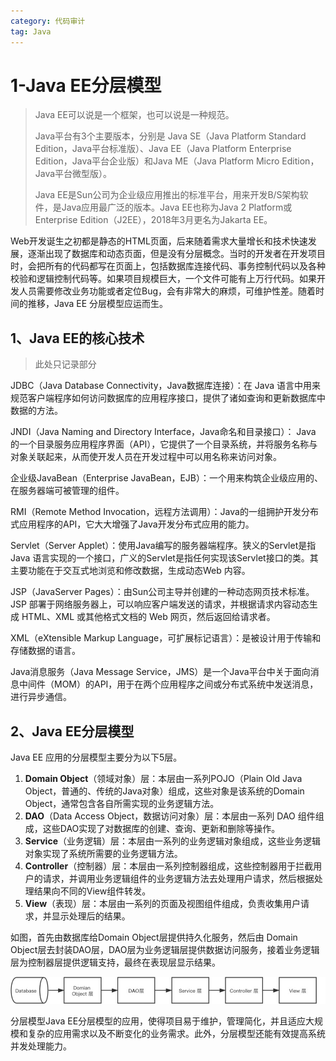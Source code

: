 ```yaml
---
category: 代码审计
tag: Java
---
```


# 1-Java EE分层模型

> Java EE可以说是一个框架，也可以说是一种规范。 
>
> Java平台有3个主要版本，分别是 Java SE（Java Platform Standard Edition，Java平台标准版）、Java EE（Java Platform Enterprise Edition，Java平台企业版）和Java ME（Java Platform Micro Edition，Java平台微型版）。
>
> Java EE是Sun公司为企业级应用推出的标准平台，用来开发B/S架构软件，是Java应用最广泛的版本。Java EE也称为Java 2 Platform或Enterprise Edition（J2EE），2018年3月更名为Jakarta EE。

Web开发诞生之初都是静态的HTML页面，后来随着需求大量增长和技术快速发展，逐渐出现了数据库和动态页面，但是没有分层概念。当时的开发者在开发项目时，会把所有的代码都写在页面上，包括数据库连接代码、事务控制代码以及各种校验和逻辑控制代码等。如果项目规模巨大，一个文件可能有上万行代码。如果开发人员需要修改业务功能或者定位Bug，会有非常大的麻烦，可维护性差。随着时间的推移，Java EE 分层模型应运而生。

## 1、Java EE的核心技术

> 此处只记录部分

JDBC（Java Database Connectivity，Java数据库连接）：在 Java 语言中用来规范客户端程序如何访问数据库的应用程序接口，提供了诸如查询和更新数据库中数据的方法。

JNDI（Java Naming and Directory Interface，Java命名和目录接口）： Java 的一个目录服务应用程序界面（API），它提供了一个目录系统，并将服务名称与对象关联起来，从而使开发人员在开发过程中可以用名称来访问对象。

企业级JavaBean（Enterprise JavaBean，EJB）：一个用来构筑企业级应用的、在服务器端可被管理的组件。

RMI（Remote Method Invocation，远程方法调用）：Java的一组拥护开发分布式应用程序的API，它大大增强了Java开发分布式应用的能力。

Servlet（Server Applet）：使用Java编写的服务器端程序。狭义的Servlet是指 Java 语言实现的一个接口，广义的Servlet是指任何实现该Servlet接口的类。其主要功能在于交互式地浏览和修改数据，生成动态Web 内容。

JSP（JavaServer Pages）：由Sun公司主导并创建的一种动态网页技术标准。JSP 部署于网络服务器上，可以响应客户端发送的请求，并根据请求内容动态生成 HTML、XML 或其他格式文档的 Web 网页，然后返回给请求者。

XML（eXtensible Markup Language，可扩展标记语言）：是被设计用于传输和存储数据的语言。

Java消息服务（Java Message Service，JMS）是一个Java平台中关于面向消息中间件（MOM）的API，用于在两个应用程序之间或分布式系统中发送消息，进行异步通信。

## 2、Java EE分层模型

Java EE 应用的分层模型主要分为以下5层。

1. **Domain Object**（领域对象）层：本层由一系列POJO（Plain Old Java Object，普通的、传统的Java对象）组成，这些对象是该系统的Domain Object，通常包含各自所需实现的业务逻辑方法。
2. **DAO**（Data Access Object，数据访问对象）层：本层由一系列 DAO 组件组成，这些DAO实现了对数据库的创建、查询、更新和删除等操作。
3. **Service**（业务逻辑）层：本层由一系列的业务逻辑对象组成，这些业务逻辑对象实现了系统所需要的业务逻辑方法。
4. **Controller**（控制器）层：本层由一系列控制器组成，这些控制器用于拦截用户的请求，并调用业务逻辑组件的业务逻辑方法去处理用户请求，然后根据处理结果向不同的View组件转发。
5. **View**（表现）层：本层由一系列的页面及视图组件组成，负责收集用户请求，并显示处理后的结果。

如图，首先由数据库给Domain Object层提供持久化服务，然后由 Domain Object层去封装DAO层，DAO层为业务逻辑层提供数据访问服务，接着业务逻辑层为控制器层提供逻辑支持，最终在表现层显示结果。

![img](./img/1-JavaEE/epub_40869976_113.jpeg)

分层模型Java EE分层模型的应用，使得项目易于维护，管理简化，并且适应大规模和复杂的应用需求以及不断变化的业务需求。此外，分层模型还能有效提高系统并发处理能力。

